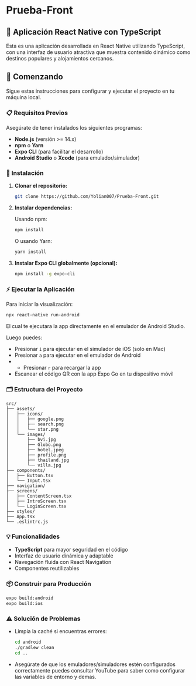 # Prueba-Front

## 📱 Aplicación React Native con TypeScript

Esta es una aplicación desarrollada en React Native utilizando TypeScript, con una interfaz de usuario atractiva que muestra contenido dinámico como destinos populares y alojamientos cercanos.

## 🚀 Comenzando

Sigue estas instrucciones para configurar y ejecutar el proyecto en tu máquina local.

### 📋 Requisitos Previos

Asegúrate de tener instalados los siguientes programas:

- **Node.js** (versión >= 14.x)
- **npm** o **Yarn**
- **Expo CLI** (para facilitar el desarrollo)
- **Android Studio** o **Xcode** (para emulador/simulador)

### 🔧 Instalación

1. **Clonar el repositorio:**

   ```bash
   git clone https://github.com/Yolian007/Prueba-Front.git
   ```

2. **Instalar dependencias:**

   Usando npm:

   ```bash
   npm install
   ```

   O usando Yarn:

   ```bash
   yarn install
   ```

3. **Instalar Expo CLI globalmente (opcional):**

   ```bash
   npm install -g expo-cli
   ```

### ⚡ Ejecutar la Aplicación

Para iniciar la visualización:

```bash
npx react-native run-android
```

El cual te ejecutara la app directamente en el emulador de Android Studio.

Luego puedes:

- Presionar `i` para ejecutar en el simulador de iOS (solo en Mac)
- Presionar `a` para ejecutar en el emulador de Android
- - Presionar `r` para recargar la app
- Escanear el código QR con la app Expo Go en tu dispositivo móvil



### 🗂️ Estructura del Proyecto

```plaintext
src/
├── assets/
│   ├── icons/
│   │   ├── google.png
│   │   ├── search.png
│   │   └── star.png
│   └── images/
│       ├── bvi.jpg
│       ├── Globo.png
│       ├── hotel.jpeg
│       ├── profile.png
│       ├── thailand.jpg
│       └── villa.jpg
├── components/
│   ├── Button.tsx
│   └── Input.tsx
├── navigation/
├── screens/
│   ├── ContentScreen.tsx
│   ├── IntroScreen.tsx
│   └── LoginScreen.tsx
├── styles/
├── App.tsx
└── .eslintrc.js
```


### 💡 Funcionalidades

- **TypeScript** para mayor seguridad en el código
- Interfaz de usuario dinámica y adaptable
- Navegación fluida con React Navigation
- Componentes reutilizables


### 📦 Construir para Producción

```bash
expo build:android
expo build:ios
```

### ⚠️ Solución de Problemas

- Limpia la caché si encuentras errores:
  ```bash
  cd android
  ./gradlew clean
  cd ..
  ```
- Asegúrate de que los emuladores/simuladores estén configurados correctamente puedes consultar YouTube para saber como configurar las variables de entorno y demas.


